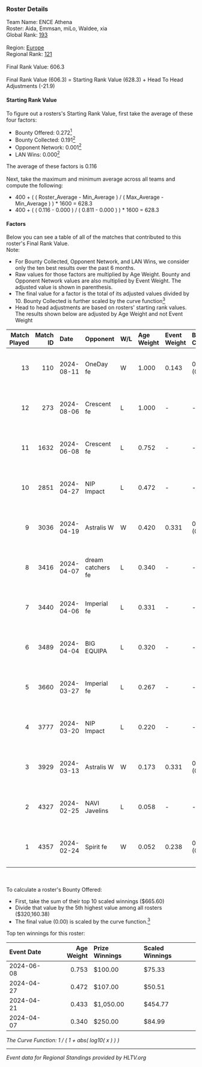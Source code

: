 ### Roster Details<br />
Team Name: ENCE Athena<br />
Roster: Aida, Emmsan, miLo, Waldee, xia<br />
Global Rank: [193](../standings_global_2024_08_14.md)<br />
<br />
Region: [Europe]( ../standings_europe_2024_08_14.md)<br />
Regional Rank: [121]( ../standings_europe_2024_08_14.md)<br />
<br />
Final Rank Value:  606.3<br />
<br />
Final Rank Value (606.3) = Starting Rank Value (628.3) + Head To Head Adjustments (-21.9)<br />

#### Starting Rank Value<br />
To figure out a rosters's Starting Rank Value, first take the average of these four factors:<br />
- Bounty Offered: 0.272[<sup>1</sup>](#table2)
- Bounty Collected: 0.191[<sup>2</sup>](#table1)
- Opponent Network: 0.001[<sup>2</sup>](#table1)
- LAN Wins: 0.000[<sup>2</sup>](#table1)

The average of these factors is 0.116<br />
<br />
Next, take the maximum and minimum average across all teams and compute the following:<br />
- 400 + ( ( Roster_Average - Min_Average ) / ( Max_Average - Min_Average ) ) * 1600 = 628.3
- 400 + ( ( 0.116 - 0.000 ) / ( 0.811 - 0.000 ) ) * 1600 = 628.3


#### Factors<br />
Below you can see a table of all of the matches that contributed to this roster's Final Rank Value.<br />
Note:<br />

- For Bounty Collected, Opponent Network, and LAN Wins, we consider only the ten best results over the past 6 months.
- Raw values for those factors are multiplied by Age Weight. Bounty and Opponent Network values are also multiplied by Event Weight. The adjusted value is shown in parenthesis.
- The final value for a factor is the total of its adjusted values divided by 10. Bounty Collected is further scaled by the curve function[<sup>3</sup>](#curveFunction)
- Head to head adjustments are based on rosters' starting rank values. The results shown below are adjusted by Age Weight and not Event Weight
<span id="table1"></span><br />


| Match Played | Match ID | Date       | Opponent          | W/L | Age Weight | Event Weight | Bounty Collected | Opponent Network | LAN Wins  | H2H Adj. | Roster                              |
| -: | -: | :- | :- | :- | :- | :- | :- | :- | :- | -: | :- |
|           13 |      110 | 2024-08-11 | OneDay fe         | W   | 1.000      | 0.143        | 0.002 (0.000)    | 0.000 (0.000)    | 0 (0.000) |    11.54 | Aida, Emmsan, miLo, Waldee, xia     |
|           12 |      273 | 2024-08-06 | Crescent fe       | L   | 1.000      | -            | -                | -                | -         |   -13.65 | Aida, Emmsan, miLo, Waldee, xia     |
|           11 |     1632 | 2024-06-08 | Crescent fe       | L   | 0.752      | -            | -                | -                | -         |   -10.78 | Aida, Emmsan, Mileyyy, miLo, Waldee |
|           10 |     2851 | 2024-04-27 | NIP Impact        | L   | 0.472      | -            | -                | -                | -         |    -5.68 | Aida, Emmsan, miLo, Waldee, xia     |
|            9 |     3036 | 2024-04-19 | Astralis W        | W   | 0.420      | 0.331        | 0.001 (0.000)    | 0.015 (0.002)    | 0 (0.000) |     6.07 | Aida, Emmsan, miLo, Waldee, xia     |
|            8 |     3416 | 2024-04-07 | dream catchers fe | L   | 0.340      | -            | -                | -                | -         |    -4.10 | Aida, Emmsan, miLo, Waldee, xia     |
|            7 |     3440 | 2024-04-06 | Imperial fe       | L   | 0.331      | -            | -                | -                | -         |    -1.21 | Aida, Emmsan, miLo, Waldee, xia     |
|            6 |     3489 | 2024-04-04 | BIG EQUIPA        | L   | 0.320      | -            | -                | -                | -         |    -3.50 | Aida, Emmsan, miLo, Waldee, xia     |
|            5 |     3660 | 2024-03-27 | Imperial fe       | L   | 0.267      | -            | -                | -                | -         |    -1.00 | Aida, Emmsan, miLo, Waldee, xia     |
|            4 |     3777 | 2024-03-20 | NIP Impact        | L   | 0.220      | -            | -                | -                | -         |    -2.85 | Aida, Emmsan, miLo, Waldee, xia     |
|            3 |     3929 | 2024-03-13 | Astralis W        | W   | 0.173      | 0.331        | 0.002 (0.000)    | 0.050 (0.003)    | 0 (0.000) |     2.85 | Aida, Emmsan, miLo, Waldee, xia     |
|            2 |     4327 | 2024-02-25 | NAVI Javelins     | L   | 0.058      | -            | -                | -                | -         |    -0.53 | Aida, Emmsan, miLo, Waldee, xia     |
|            1 |     4357 | 2024-02-24 | Spirit fe         | W   | 0.052      | 0.238        | 0.005 (0.000)    | 0.129 (0.002)    | 0 (0.000) |     0.87 | Aida, Emmsan, miLo, Waldee, xia     |

<br />
<span id="table2"></span><br />
To calculate a roster's Bounty Offered:<br />

- First, take the sum of their top 10 scaled winnings ($665.60)
- Divide that value by the 5th highest value among all rosters ($320,160.38)
- The final value (0.00) is scaled by the curve function.[<sup>3</sup>](#curveFunction)

Top ten winnings for this roster:<br />

| Event Date | Age Weight | Prize Winnings | Scaled Winnings |
| :- | -: | :- | :- |
| 2024-06-08 |      0.753 | $100.00        | $75.33          |
| 2024-04-27 |      0.472 | $107.00        | $50.51          |
| 2024-04-21 |      0.433 | $1,050.00      | $454.77         |
| 2024-04-07 |      0.340 | $250.00        | $84.99          |


<span id="curveFunction"></span>_The Curve Function: 1 / ( 1 + abs( log10( x ) ) )_<br />

---
_Event data for Regional Standings provided by HLTV.org_<br />
